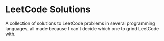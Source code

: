# LeetCode Solutions

A collection of solutions to LeetCode problems in several programming languages, all made because I can't decide which one to grind LeetCode with.